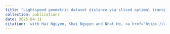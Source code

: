 ```yaml
---
title: "Lightspeed geometric dataset distance via sliced optimal transport"
collection: publications
date: 2025-04-11
citation: 'with Hai Nguyen, Khai Nguyen and Nhat Ho, <a href="https://arxiv.org/abs/2501.18901" style="color: #1a0dab;"><em>ICML</em>, 2025 </a>.'
---
```

